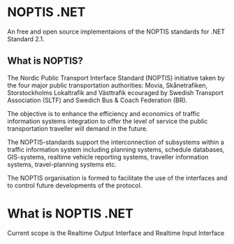 # NOPTIS .NET
An free and open source implementaions of the NOPTIS standards for .NET Standard 2.1.

## What is NOPTIS?
The Nordic Public Transport Interface Standard (NOPTIS) initiative taken by the four major public transportation authorities: Movia, Skånetrafiken, Storstockholms Lokaltrafik and Västtrafik ecouraged by Swedish Transport Association (SLTF) and Swedich Bus & Coach Federation (BR).

The objective is to enhance the efficiency and economics of traffic information systems integration
to offer the level of service the public transportation traveller will demand in the future.

The NOPTIS-standards support the interconnection of subsystems within a traffic information system including planning systems, schedule databases, GIS-systems, realtime vehicle reporting systems, traveller information systems, travel-planning systems etc.

The NOPTIS organisation is formed to facilitate the use of the interfaces and to control future developments of the protocol.

# What is NOPTIS .NET

Current scope is the Realtime Output Interface and Realtime Input Interface

